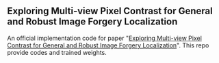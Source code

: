 ## Exploring Multi-view Pixel Contrast for General and Robust Image Forgery Localization
An official implementation code for paper "[Exploring Multi-view Pixel Contrast for General and Robust Image Forgery Localization](https://arxiv.org/pdf/2406.13565)". This repo provide codes and trained weights.
